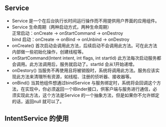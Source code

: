 ## Service
- Service 是一个在后台执行长时间运行操作而不用提供用户界面的应用组件。
- Service 生命周期（两种启动方式，两种生命周期）<br/>
正常启动：onCreate -> onStartCommand -> onDestroy <br/>
bind 启动：onCreate -> onBind -> onUnbind -> onDestroy
- onCreate() 首次启动会调用此方法，后续启动不会调用此方法。可在此方法内部做一些初始化操作，创建线程等。
- onStartCommand(Intent intent, int flags, int startId) 此方法每次启动服务都会调用。此方法调用后，服务就启动了。startId 会从1开始递增。
- onDestory() 当服务不再使用且将被销毁时，系统将调用此方法。服务应该实现此方法来清理所有资源，如线程、注册的侦听器、接收器等。
- onBind() 当其他组件想通过bindService 与服务绑定时，系统将会回调这个方法，在实现中，你必须返回一个IBinder接口，供客户端与服务进行通信，必须实现此方法，这个方法是Service 的一个抽象方法，但是如果你不允许绑定的话，返回null 就可以了。

## IntentService 的使用
